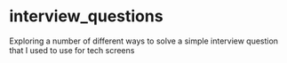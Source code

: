 # interview_questions
Exploring a number of different ways to solve a simple interview question that I used to use for tech screens
